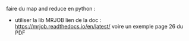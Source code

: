 faire du map and reduce en python : 
- utiliser la lib MRJOB
 lien de la doc  : https://mrjob.readthedocs.io/en/latest/
voire un exemple page 26 du PDF